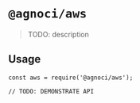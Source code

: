# `@agnoci/aws`

> TODO: description

## Usage

```
const aws = require('@agnoci/aws');

// TODO: DEMONSTRATE API
```
